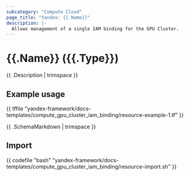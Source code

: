 ```yaml
---
subcategory: "Compute Cloud"
page_title: "Yandex: {{.Name}}"
description: |-
  Allows management of a single IAM binding for the GPU Cluster.
---
```


# {{.Name}} ({{.Type}})

{{ .Description | trimspace }}

## Example usage

{{ tffile "yandex-framework/docs-templates/compute_gpu_cluster_iam_binding/resource-example-1.tf" }}

{{ .SchemaMarkdown | trimspace }}

## Import

{{ codefile "bash" "yandex-framework/docs-templates/compute_gpu_cluster_iam_binding/resource-import.sh" }}
